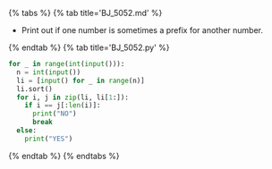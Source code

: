 {% tabs %}
{% tab title='BJ_5052.md' %}

* Print out if one number is sometimes a prefix for another number.

{% endtab %}
{% tab title='BJ_5052.py' %}

```py
for _ in range(int(input())):
  n = int(input())
  li = [input() for _ in range(n)]
  li.sort()
  for i, j in zip(li, li[1:]):
    if i == j[:len(i)]:
      print("NO")
      break
  else:
    print("YES")
```

{% endtab %}
{% endtabs %}